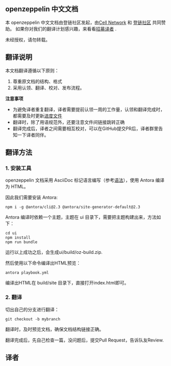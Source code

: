 ## openzeppelin 中文文档

本 openzeppelin 中文文档由登链社区发起，由[Cell Network](https://www.cellnetwork.io/?utm_souce=learnblockchain#/cellhome) 和 [登链社区](https://learnblockchain.cn/) 共同赞助。
如果你对我们的翻译计划感兴趣，来看看[招募译者](https://learnblockchain.cn/article/796) .


未经授权，请勿转载。


## 翻译说明

本文档翻译遵循以下原则：

1. 尊重原文档的结构、格式
2. 采用认领、翻译、校对、发布流程。


**注意事项**

* 为避免译者重复翻译，译者需要提前认领一周的工作量，认领和翻译完成时，都需要及时更新[进度文件](process.md)
* 翻译时，除了用语规范外，还要注意文件间链接跳转正确
* 翻译完成后，译者之间需要相互校对，可以在GitHub提交PR后，译者群里告知一下译者同伴。

## 翻译方法

### 1. 安装工具

openzeppelin 文档采用 AsciiDoc 标记语言编写（参考[语法](https://asciidoctor.cn/docs/asciidoc-syntax-quick-reference/)），使用 Antora 编译为 HTML。

因此我们需要安装 Antora:
```
npm i -g @antora/cli@2.3 @antora/site-generator-default@2.3
``` 

 Antora 编译时依赖一个主题，主题在 ui 目录下，需要把主题构建出来，方法如下：
 ```
 cd ui
 npm install 
 npm run bundle
 ```

 运行以上成功之后，会生成ui/build/oz-build.zip.

然后使用以下命令编译出HTML预览：
```
antora playbook.yml
```

编译出HTML在 build/site 目录下，直接打开index.html即可。


### 2. 翻译

切出自己的分支进行翻译：

```
git checkout -b mybranch
```

翻译时，及时预览文档，确保文档结构链接正确。

翻译完成后，先自己检查一篇，没问题后，提交Pull Request，告诉队友Review.

## 译者


 


